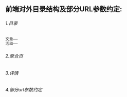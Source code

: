 前端对外目录结构及部分URL参数约定:
----
###### 1.目录
```java
文章——
活动——
```
###### 2.聚合页
###### 3.详情
###### 4.部分url参数约定
